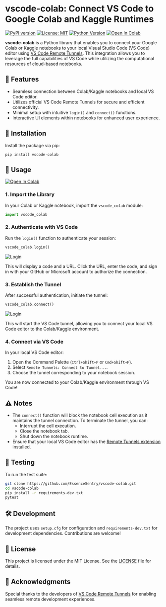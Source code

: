 # vscode-colab: Connect VS Code to Google Colab and Kaggle Runtimes

[![PyPI version](https://img.shields.io/pypi/v/vscode-colab.svg)](https://pypi.org/project/vscode-colab/)
[![License: MIT](https://img.shields.io/badge/License-MIT-yellow.svg)](https://opensource.org/licenses/MIT)
[![Python Version](https://img.shields.io/pypi/pyversions/vscode-colab.svg)](https://pypi.org/project/vscode-colab/)
[![Open In Colab](https://colab.research.google.com/assets/colab-badge.svg)](https://colab.research.google.com/github/EssenceSentry/vscode-colab/blob/main/examples/simple_usage.ipynb)

**vscode-colab** is a Python library that enables you to connect your Google Colab or Kaggle notebooks to your local Visual Studio Code (VS Code) editor using [VS Code Remote Tunnels](https://code.visualstudio.com/docs/remote/tunnels). This integration allows you to leverage the full capabilities of VS Code while utilizing the computational resources of cloud-based notebooks.

## 🚀 Features

- Seamless connection between Colab/Kaggle notebooks and local VS Code editor.
- Utilizes official VS Code Remote Tunnels for secure and efficient connectivity.
- Minimal setup with intuitive `login()` and `connect()` functions.
- Interactive UI elements within notebooks for enhanced user experience.

## 🧰 Installation

Install the package via pip:

```shell
pip install vscode-colab
```

## 📖 Usage

[![Open In Colab](https://colab.research.google.com/assets/colab-badge.svg)](https://colab.research.google.com/github/EssenceSentry/vscode-colab/blob/main/examples/simple_usage.ipynb)

### 1. Import the Library

In your Colab or Kaggle notebook, import the `vscode_colab` module:

```python
import vscode_colab
```

### 2. Authenticate with VS Code

Run the `login()` function to authenticate your session:

```python
vscode_colab.login()
```

![Login](images/login.png)

This will display a code and a URL. Click the URL, enter the code, and sign in with your GitHub or Microsoft account to authorize the connection.

### 3. Establish the Tunnel

After successful authentication, initiate the tunnel:

```python
vscode_colab.connect()
```

![Login](images/connect.png)

This will start the VS Code tunnel, allowing you to connect your local VS Code editor to the Colab/Kaggle environment.

### 4. Connect via VS Code

In your local VS Code editor:

1. Open the Command Palette (`Ctrl+Shift+P` or `Cmd+Shift+P`).
2. Select `Remote Tunnels: Connect to Tunnel...`.
3. Choose the tunnel corresponding to your notebook session.

You are now connected to your Colab/Kaggle environment through VS Code!

## ⚠️ Notes

- The `connect()` function will block the notebook cell execution as it maintains the tunnel connection. To terminate the tunnel, you can:
  - Interrupt the cell execution.
  - Close the notebook tab.
  - Shut down the notebook runtime.
- Ensure that your local VS Code editor has the [Remote Tunnels extension](https://marketplace.visualstudio.com/items?itemName=ms-vscode.remote-server) installed.

## 🧪 Testing

To run the test suite:

```bash
git clone https://github.com/EssenceSentry/vscode-colab.git
cd vscode-colab
pip install -r requirements-dev.txt
pytest
```

## 🛠️ Development

The project uses `setup.cfg` for configuration and `requirements-dev.txt` for development dependencies. Contributions are welcome!

## 📄 License

This project is licensed under the MIT License. See the [LICENSE](https://github.com/EssenceSentry/vscode-colab/blob/main/LICENSE) file for details.

## 🙏 Acknowledgments

Special thanks to the developers of [VS Code Remote Tunnels](https://code.visualstudio.com/docs/remote/tunnels) for enabling seamless remote development experiences.
